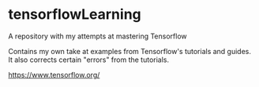 # tensorflowLearning
A repository with my attempts at mastering Tensorflow

Contains my own take at examples from Tensorflow's tutorials and guides. 
It also corrects certain "errors" from the tutorials.

https://www.tensorflow.org/
